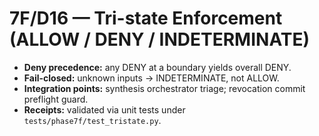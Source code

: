 # 7F/D16 — Tri-state Enforcement (ALLOW / DENY / INDETERMINATE)

- **Deny precedence:** any DENY at a boundary yields overall DENY.
- **Fail-closed:** unknown inputs → INDETERMINATE, not ALLOW.
- **Integration points:** synthesis orchestrator triage; revocation commit preflight guard.
- **Receipts:** validated via unit tests under `tests/phase7f/test_tristate.py`.
